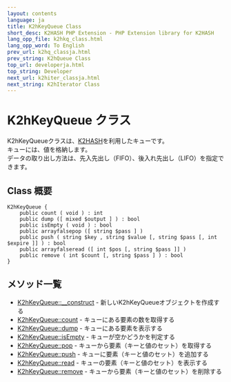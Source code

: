 ```yaml
---
layout: contents
language: ja
title: K2hKeyQueue Class
short_desc: K2HASH PHP Extension - PHP Extension library for K2HASH
lang_opp_file: k2hkq_class.html
lang_opp_word: To English
prev_url: k2hq_classja.html
prev_string: K2hQueue Class
top_url: developerja.html
top_string: Developer
next_url: k2hiter_classja.html
next_string: K2hIterator Class
---
```


# K2hKeyQueue クラス
K2hKeyQueueクラスは、[K2HASH](https://k2hash.antpick.ax/indexja.html)を利用したキューです。  
キューには、値を格納します。  
データの取り出し方法は、先入先出し（FIFO）、後入れ先出し（LIFO）を指定できます。  

## Class 概要

```
K2hKeyQueue {
    public count ( void ) : int
    public dump ([ mixed $output ] ) : bool
    public isEmpty ( void ) : bool
    public arrayfalsepop ([ string $pass ] )
    public push ( string $key , string $value [, string $pass [, int $expire ]] ) : bool
    public arrayfalseread ([ int $pos [, string $pass ]] )
    public remove ( int $count [, string $pass ] ) : bool
}
```


## メソッド一覧

- [K2hKeyQueue::__construct](k2hkq_construct.html) - 新しいK2hKeyQueueオブジェクトを作成する
- [K2hKeyQueue::count](k2hkq_count.html) - キューにある要素の数を取得する
- [K2hKeyQueue::dump](k2hkq_dump.html) - キューにある要素を表示する
- [K2hKeyQueue::isEmpty](k2hkq_isEmpty.html) - キューが空かどうかを判定する
- [K2hKeyQueue::pop](k2hkq_pop.html) - キューから要素（キーと値のセット）を取得する
- [K2hKeyQueue::push](k2hkq_push.html) - キューに要素（キーと値のセット）を追加する
- [K2hKeyQueue::read](k2hkq_read.html) - キューの要素（キーと値のセット）を表示する
- [K2hKeyQueue::remove](k2hkq_remove.html) - キューから要素（キーと値のセット）を削除する
